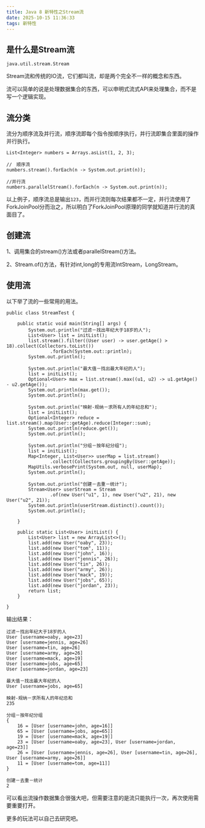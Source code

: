 ```yaml
---
title: Java 8 新特性之Stream流
date: 2025-10-15 11:36:33
tags: 新特性
---
```


## 是什么是Stream流

`java.util.stream.Stream`

Stream流和传统的IO流，它们都叫流，却是两个完全不一样的概念和东西。

流可以简单的说是处理数据集合的东西，可以申明式流式API来处理集合，而不是写一个逻辑实现。

## 流分类

流分为顺序流及并行流，顺序流即每个指令按顺序执行，并行流即集合里面的操作并行执行。

```
List<Integer> numbers = Arrays.asList(1, 2, 3);

//　顺序流
numbers.stream().forEach(n -> System.out.print(n));

//并行流
numbers.parallelStream().forEach(n -> System.out.print(n));
```

以上例子，顺序流总是输出`123`，而并行流则每次结果都不一定，并行流使用了ForkJoinPool分而治之，所以明白了ForkJoinPool原理的同学就知道并行流的真面目了。

## 创建流

1、调用集合的stream()方法或者parallelStream()方法。

2、Stream.of()方法，有针对int,long的专用流IntStream，LongStream。

## 使用流

以下举了流的一些常用的用法。

```
public class StreamTest {

	public static void main(String[] args) {
		System.out.println("过滤－找出年纪大于18岁的人");
		List<User> list = initList();
		list.stream().filter((User user) -> user.getAge() > 18).collect(Collectors.toList())
				.forEach(System.out::println);
		System.out.println();

		System.out.println("最大值－找出最大年纪的人");
		list = initList();
		Optional<User> max = list.stream().max((u1, u2) -> u1.getAge() - u2.getAge());
		System.out.println(max.get());
		System.out.println();

		System.out.println("映射-规纳－求所有人的年纪总和");
		list = initList();
		Optional<Integer> reduce = list.stream().map(User::getAge).reduce(Integer::sum);
		System.out.println(reduce.get());
		System.out.println();

		System.out.println("分组－按年纪分组");
		list = initList();
		Map<Integer, List<User>> userMap = list.stream()
				.collect(Collectors.groupingBy(User::getAge));
		MapUtils.verbosePrint(System.out, null, userMap);
		System.out.println();

		System.out.println("创建－去重－统计");
		Stream<User> userStream = Stream
				.of(new User("u1", 1), new User("u2", 21), new User("u2", 21));
		System.out.println(userStream.distinct().count());
		System.out.println();

	}

	public static List<User> initList() {
		List<User> list = new ArrayList<>();
		list.add(new User("oaby", 23));
		list.add(new User("tom", 11));
		list.add(new User("john", 16));
		list.add(new User("jennis", 26));
		list.add(new User("tin", 26));
		list.add(new User("army", 26));
		list.add(new User("mack", 19));
		list.add(new User("jobs", 65));
		list.add(new User("jordan", 23));
		return list;
	}

}
```

输出结果：


```
过滤－找出年纪大于18岁的人
User [username=oaby, age=23]
User [username=jennis, age=26]
User [username=tin, age=26]
User [username=army, age=26]
User [username=mack, age=19]
User [username=jobs, age=65]
User [username=jordan, age=23]

最大值－找出最大年纪的人
User [username=jobs, age=65]

映射-规纳－求所有人的年纪总和
235

分组－按年纪分组
{
    16 = [User [username=john, age=16]]
    65 = [User [username=jobs, age=65]]
    19 = [User [username=mack, age=19]]
    23 = [User [username=oaby, age=23], User [username=jordan, age=23]]
    26 = [User [username=jennis, age=26], User [username=tin, age=26], User [username=army, age=26]]
    11 = [User [username=tom, age=11]]
}

创建－去重－统计
2
```

可以看出流操作数据集合很强大吧，但需要注意的是流只能执行一次，再次使用需要重要打开。

更多的玩法可以自己去研究吧。


